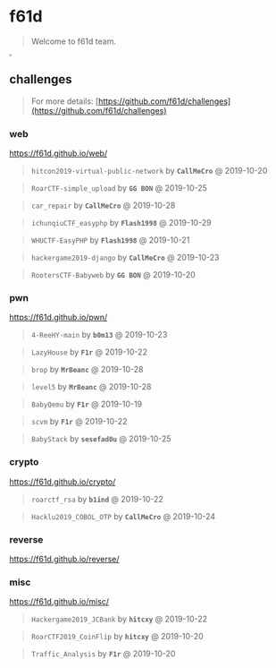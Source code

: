 # f61d

> Welcome to f61d team.

<img src="https://f61d.github.io/assets/images/61d.png" style="zoom: 25%;" />

## challenges

> For more details: [https://github.com/f61d/challenges](https://github.com/f61d/challenges)

### web

https://f61d.github.io/web/
  
> ```hitcon2019-virtual-public-network``` by **```CallMeCro```** @ 2019-10-20 

> ```RoarCTF-simple_upload``` by **```GG BON```** @ 2019-10-25 

> ```car_repair``` by **```CallMeCro```** @ 2019-10-28 

> ```ichunqiuCTF_easyphp``` by **```Flash1998```** @ 2019-10-29 

> ```WHUCTF-EasyPHP``` by **```Flash1998```** @ 2019-10-21 

> ```hackergame2019-django``` by **```CallMeCro```** @ 2019-10-23 

> ```RootersCTF-Babyweb``` by **```GG BON```** @ 2019-10-20 



### pwn

https://f61d.github.io/pwn/
  
> ```4-ReeHY-main``` by **```b0m13```** @ 2019-10-23 

> ```LazyHouse``` by **```F1r```** @ 2019-10-22 

> ```brop``` by **```MrBeanc```** @ 2019-10-28 

> ```level5``` by **```MrBeanc```** @ 2019-10-28 

> ```BabyQemu``` by **```F1r```** @ 2019-10-19 

> ```scvm``` by **```F1r```** @ 2019-10-22 

> ```BabyStack``` by **```sesefad0u```** @ 2019-10-25 



### crypto

https://f61d.github.io/crypto/
  
> ```roarctf_rsa``` by **```b1ind```** @ 2019-10-22 

> ```Hacklu2019_COBOL_OTP``` by **```CallMeCro```** @ 2019-10-24 



### reverse

https://f61d.github.io/reverse/
  


### misc

https://f61d.github.io/misc/
  
> ```Hackergame2019_JCBank``` by **```hitcxy```** @ 2019-10-22 

> ```RoarCTF2019_CoinFlip``` by **```hitcxy```** @ 2019-10-20 

> ```Traffic_Analysis``` by **```F1r```** @ 2019-10-20 




